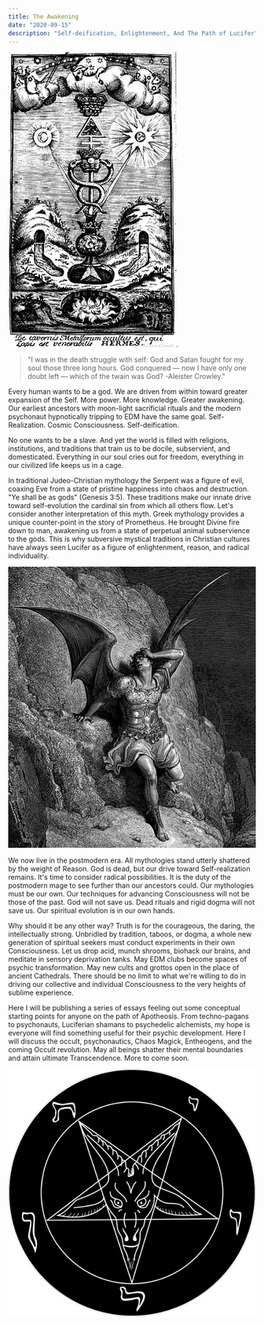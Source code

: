 ```yaml
---
title: The Awakening
date: "2020-09-15"
description: "Self-deification, Enlightenment, And The Path of Lucifer"
---
```


![The Hermetic Triump](./hermetic_triumph.jpg).

> "I was in the death struggle with self: God and Satan fought for my soul those three long hours. God conquered — now I have only one doubt left — which of the twain was God? -Aleister Crowley."

Every human wants to be a god. We are driven from within toward greater expansion of the Self. More power. More knowledge. Greater awakening. Our earliest ancestors with moon-light sacrificial rituals and the modern psychonaut hypnotically tripping to EDM have the same goal. Self-Realization. Cosmic Consciousness. Self-deification. 

No one wants to be a slave. And yet the world is filled with religions, institutions, and traditions that train us to be docile, subservient, and domesticated. Everything in our soul cries out for freedom, everything in our civilized life keeps us in a cage.

In traditional Judeo-Christian mythology the Serpent was a figure of evil, coaxing Eve from a state of pristine happiness into chaos and destruction. "Ye shall be as gods" (Genesis 3:5). These traditions make our innate drive toward self-evolution the cardinal sin from which all others flow. Let's consider another interpretation of this myth. Greek mythology provides a unique counter-point in the story of Prometheus. He brought Divine fire down to man, awakening us from a state of perpetual animal subservience to the gods. This is why subversive mystical traditions in Christian cultures have always seen Lucifer as a figure of enlightenment, reason, and radical individuality.

![Paradise Lost](./paradise_lost_satan.jpg)

We now live in the postmodern era. All mythologies stand utterly shattered by the weight of Reason. God is dead, but our drive toward Self-realization remains. It's time to consider radical possibilities. It is the duty of the postmodern mage to see further than our ancestors could. Our mythologies must be our own. Our techniques for advancing Consciousness will not be those of the past. God will not save us. Dead rituals and rigid dogma will not save us. Our spiritual evolution is in our own hands.

Why should it be any other way? Truth is for the courageous, the daring, the intellectually strong. Unbridled by tradition, taboos, or dogma, a whole new generation of spiritual seekers must conduct experiments in their own Consciousness. Let us drop acid, munch shrooms, biohack our brains, and meditate in sensory deprivation tanks. May EDM clubs become spaces of psychic transformation. May new cults and grottos open in the place of ancient Cathedrals. There should be no limit to what we're willing to do in driving our collective and individual Consciousness to the very heights of sublime experience. 

Here I will be publishing a series of essays feeling out some conceptual starting points for anyone on the path of Apotheosis. From techno-pagans to psychonauts, Luciferian shamans to psychedelic alchemists, my hope is everyone will find something useful for their psychic development. Here I will discuss the occult, psychonautics, Chaos Magick, Entheogens, and the coming Occult revolution. May all beings shatter their mental boundaries and attain ultimate Transcendence. More to come soon. 

![Satanic Pentagram](./satanic_pentagram.png)




